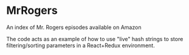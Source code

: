 # MrRogers
An index of Mr. Rogers episodes available on Amazon

The code acts as an example of how to use "live" hash strings to store filtering/sorting parameters in a React+Redux environment.

